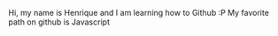 Hi, my name is Henrique and I am learning how to Github :P
My favorite path on github is Javascript

